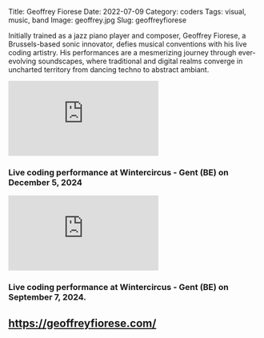Title: Geoffrey Fiorese
Date: 2022-07-09
Category: coders
Tags: visual, music, band
Image: geoffrey.jpg
Slug: geoffreyfiorese

Initially trained as a jazz piano player and composer, Geoffrey Fiorese, a Brussels-based sonic
innovator, defies musical conventions with his live coding artistry. His performances are a
mesmerizing journey through ever-evolving soundscapes, where traditional and digital realms
converge in uncharted territory from dancing techno to abstract ambiant.

<div class='auto-resizable-iframe'>
<div class="cyber-tile-big cyber-tile-vid fg-dark bg-blue">
<iframe
    src="https://www.youtube.com/embed/Aa6F_5dDSDs?si=qYXTR37qiIyreVzS"
    title="YouTube video player" 
    frameborder="0" 
    allow="accelerometer; autoplay; clipboard-write; encrypted-media; gyroscope; picture-in-picture; web-share" 
    allowfullscreen>
</iframe>
<h3>Live coding performance  at Wintercircus - Gent (BE) on December 5, 2024</h3>
</div>
</div>
<div class='auto-resizable-iframe'>
<div class="cyber-tile-big cyber-tile-vid fg-dark bg-blue">
<iframe
    src="https://www.youtube.com/embed/aZVx2_zOsC0?si=m9F4SoLcxYA1iNxZ"
    title="YouTube video player" 
    frameborder="0" 
    allow="accelerometer; autoplay; clipboard-write; encrypted-media; gyroscope; picture-in-picture; web-share" 
    allowfullscreen>
</iframe>
<h3>Live coding performance  at Wintercircus - Gent (BE) on September 7, 2024.</h3>
</div>
</div>

<h2><a href="https://geoffreyfiorese.com/"> https://geoffreyfiorese.com/</a></h2>

